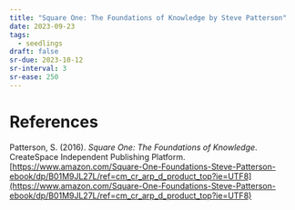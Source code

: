 ```yaml
---
title: "Square One: The Foundations of Knowledge by Steve Patterson"
date: 2023-09-23
tags:
  - seedlings
draft: false
sr-due: 2023-10-12
sr-interval: 3
sr-ease: 250
---
```


# References

Patterson, S. (2016). _Square One: The Foundations of Knowledge_. CreateSpace Independent Publishing Platform. [https://www.amazon.com/Square-One-Foundations-Steve-Patterson-ebook/dp/B01M9JL27L/ref=cm_cr_arp_d_product_top?ie=UTF8](https://www.amazon.com/Square-One-Foundations-Steve-Patterson-ebook/dp/B01M9JL27L/ref=cm_cr_arp_d_product_top?ie=UTF8)
